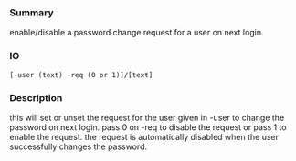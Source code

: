 ### Summary ###

enable/disable a password change request for a user on next login.

### IO ###

```[-user (text) -req (0 or 1)]/[text]```

### Description ###

this will set or unset the request for the user given in -user to change the password on next login. pass 0 on -req to disable the request or pass 1 to enable the request. the request is automatically disabled when the user successfully changes the password.